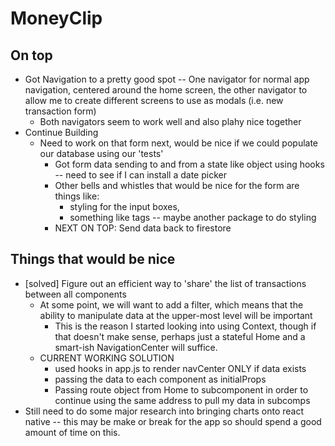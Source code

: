 # MoneyClip

## On top
- Got Navigation to a pretty good spot -- One navigator for normal app navigation, centered around the home screen, the other navigator to allow me to create different screens to use as modals (i.e. new transaction form)
  -  Both navigators seem to work well and also plahy nice together
- Continue Building
  - Need to work on that form next, would be nice if we could populate our database using our 'tests'
    - Got form data sending to and from a state like object using hooks -- need to see if I can install a date picker
    - Other bells and whistles that would be nice for the form are things like:
       - styling for the input boxes,
       - something like tags -- maybe another package to do styling
    - NEXT ON TOP: Send data back to firestore

## Things that would be nice
- [solved] Figure out an efficient way to 'share' the list of transactions between all components
   - At some point, we will want to add a filter, which means that the ability to manipulate data at the upper-most level will be important
     - This is the reason I started looking into using Context, though if that doesn't make sense, perhaps just a stateful Home and a smart-ish NavigationCenter will suffice.
  - CURRENT WORKING SOLUTION
      - used hooks in app.js to render navCenter ONLY if data exists
      - passing the data to each component as initialProps
      - Passing route object from Home to subcomponent in order to continue using the same address to pull my data in subcomps
- Still need to do some major research into bringing charts onto react native -- this may be make or break for the app so should spend a good amount of time on this.
